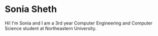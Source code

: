 # Sonia Sheth

Hi! I'm Sonia and I am a 3rd year Computer Engineering and Computer Science student
at Northeastern University. 
